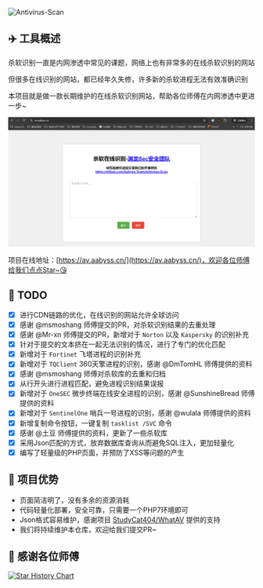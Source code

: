 ![Antivirus-Scan](https://socialify.git.ci/Aabyss-Team/Antivirus-Scan/image?description=1&descriptionEditable=What%20AV%3F%20%E4%B8%80%E6%AC%BE%E8%BD%BB%E9%87%8F%E7%BA%A7%E7%9A%84%E6%9D%80%E8%BD%AF%E5%9C%A8%E7%BA%BF%E8%AF%86%E5%88%AB%E7%9A%84%E9%A1%B9%E7%9B%AE%EF%BC%8C%E6%8C%81%E7%BB%AD%E6%9B%B4%E6%96%B0ing&font=Bitter&forks=1&issues=1&language=1&logo=https%3A%2F%2Favatars.githubusercontent.com%2Fu%2F54609343%3Fs%3D200%26v%3D4&name=1&owner=1&pattern=Overlapping%20Hexagons&pulls=1&stargazers=1&theme=Dark)

## ✈️ 工具概述

杀软识别一直是内网渗透中常见的课题，网络上也有非常多的在线杀软识别的网站

但很多在线识别的网站，都已经年久失修，许多新的杀软进程无法有效准确识别

本项目就是做一款长期维护的在线杀软识别网站，帮助各位师傅在内网渗透中更进一步~

![Antivirus-Scan-1](./img/Antivirus-Scan-1.png)

项目在线地址：[https://av.aabyss.cn/](https://av.aabyss.cn/)，欢迎各位师傅给我们点点Star~😘

## 📝 TODO

* [x] 进行CDN链路的优化，在线识别的网站允许全球访问
* [x] 感谢 @msmoshang 师傅提交的PR，对杀软识别结果的去重处理
* [x] 感谢 @Mr-xn 师傅提交的PR，新增对于 `Norton` 以及 `Kaspersky` 的识别补充
* [x] 针对于提交的文本挤在一起无法识别的情况，进行了专门的优化匹配
* [x] 新增对于 `Fortinet` 飞塔进程的识别补充
* [x] 新增对于 `TQClient` 360天擎进程的识别，感谢 @DmTomHL 师傅提供的资料
* [x] 感谢 @msmoshang 师傅对杀软库的去重和归档
* [x] 从行开头进行进程匹配，避免进程识别结果误报
* [x] 新增对于 `OneSEC` 微步终端在线安全进程的识别，感谢 @SunshineBread 师傅提供的资料
* [x] 新增对于 `SentinelOne` 哨兵一号进程的识别，感谢 @wulala 师傅提供的资料
* [x] 新增复制命令按钮，一键复制 `tasklist /SVC` 命令
* [x] 感谢 @土豆 师傅提供的资料，更新了一些杀软库
* [x] 采用Json匹配的方式，放弃数据库查询从而避免SQL注入，更加轻量化
* [x] 编写了轻量级的PHP页面，并预防了XSS等问题的产生

## 🚨 项目优势

- 页面简洁明了，没有多余的资源消耗
- 代码轻量化部署，安全可靠，只需要一个PHP7环境即可
- Json格式容易维护，感谢项目 [StudyCat404/WhatAV](https://github.com/StudyCat404/WhatAV) 提供的支持
- 我们将持续维护本仓库，欢迎给我们提交PR~

## 🙏 感谢各位师傅

[![Star History Chart](https://api.star-history.com/svg?repos=Aabyss-Team/Antivirus-Scan&type=Date)](https://star-history.com/#Aabyss-Team/Antivirus-Scan&Date)
